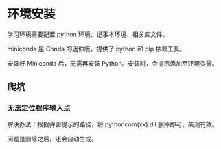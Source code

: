 # 环境安装

学习环境需要配置 python 环境、记事本环境、相关库文件。

miniconda 是 Conda 的迷你版，提供了 python 和 pip 依赖工具。

安装好 Miniconda 后，无需再安装 Python。安装时，会提示添加至环境变量。

## 爬坑

### 无法定位程序输入点

解决办法：根据弹窗提示的路径，将 pythoncom(xx).dll 删掉即可，亲测有效。

问题是删除之后，还会自动生成。
